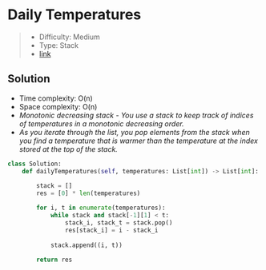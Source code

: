 # Daily Temperatures

> - Difficulty: Medium
> - Type: Stack
> - [link](https://leetcode.com/problems/daily-temperatures/)

## Solution
- Time complexity: O(n)
- Space complexity: O(n)
- *Monotonic decreasing stack - You use a stack to keep track of indices of temperatures in a monotonic decreasing order.*
- *As you iterate through the list, you pop elements from the stack when you find a temperature that is warmer than the temperature at the index stored at the top of the stack.*

```python
class Solution:
    def dailyTemperatures(self, temperatures: List[int]) -> List[int]:
        
        stack = []
        res = [0] * len(temperatures)

        for i, t in enumerate(temperatures):
            while stack and stack[-1][1] < t:
                stack_i, stack_t = stack.pop()
                res[stack_i] = i - stack_i
            
            stack.append((i, t))
        
        return res

```